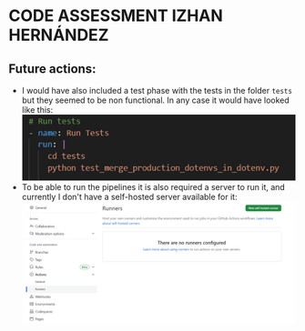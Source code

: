 # CODE ASSESSMENT IZHAN HERNÁNDEZ

## Future actions:

- I would have also included a test phase with the tests in the folder `tests` but they seemed to be non functional. In any case it would have looked like this:
  ![](image/DECISIONS/1683751601880.png)
- To be able to run the pipelines it is also required a server to run it, and currently I don't have a self-hosted server available for it:
  ![](image/DECISIONS/1683753150873.png)
